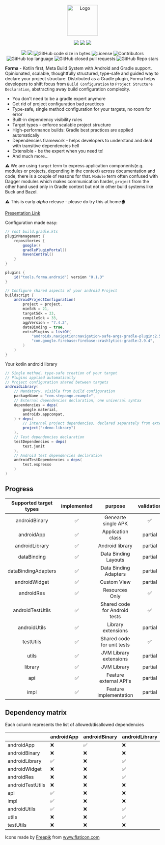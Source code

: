 <p align="center">
    <a href="https://forma.tools" target="_blank" rel="noopener noreferrer"><img width="100" src="./img/press.svg" alt="Logo"></a>
</p>

<p align="center">
    <a href="https://forma.tools"><img src="https://forthebadge.com/images/badges/built-by-developers.svg"/></a>
    <a href="https://forma.tools"><img src="https://forthebadge.com/images/badges/built-for-android.svg"/></a>
    <a href="https://forma.tools"><img src="https://forthebadge.com/images/badges/it-works-why.svg"/></a>
</p>

<p align="center">
    <img src="https://github.com/stepango/forma/workflows/Android%20CI/badge.svg"/>
    <a href="https://plugins.gradle.org/plugin/tools.forma.android"><img src="https://img.shields.io/maven-metadata/v/https/plugins.gradle.org/m2/tools/forma/android/tools.forma.android.gradle.plugin/maven-metadata.xml.svg?colorB=007ec6&label=Gradle%20Plugin"/></a>
    <img alt="GitHub code size in bytes" src="https://img.shields.io/github/languages/code-size/stepango/forma">
    <img alt="License" src="https://img.shields.io/github/license/formatools/forma"/>
    <img alt="Contributors" src="https://img.shields.io/github/contributors/formatools/forma"/>
    <img alt="GitHub top language" src="https://img.shields.io/github/languages/top/formatools/forma"/>
    <img alt="GitHub closed pull requests" src="https://img.shields.io/github/issues-pr-closed/formatools/forma"/>
    <img alt="GitHub Repo stars" src="https://img.shields.io/github/stars/formatools/forma?style=social"/>
</p>

**Forma** - Kotlin first, Meta Build System with Android and Gradle support. Opinionated, scalable, thoughtfully
structured, type-safe and guided way to declare your project structure. Distributed as a Gradle plugin, Forma helps
developers to shift focus from `Build Configuration` to `Project Structure Declaration`, abstracting away build
configuration complexity.

- You don't need to be a gradle expert anymore
- Get rid of project configuration bad practices
- Type-safe, single method configuration for your targets, no room for error
- Built-in dependency visibility rules
- Target types - enforce scalable project structure
- High-performance builds: Gradle best practices are applied automatically
- Dependencies framework - helps developers to understand and deal with transitive dependencies hell
- Extensible - be the expert when you need to!
- And much more...

⚠️ We are using `target` term to express application components(e.g. modules or projects, depending in the context)
across documentation and code, there is a couple of reasons for that. `Module` term often confused with Dagger modules
which makes communication harder, `project` from the other hand used only in Gradle context but not in other build
systems like Buck and Bazel.

⚠️ This is early *alpha* release - please do try this at home🏠

[Presentation Link](https://www.beautiful.ai/player/-MLn7RnBBWeh7vePDoDq)

Configuration made easy:

``` gradle
// root build.gradle.kts
pluginManagement {
    repositories {
        google()
        gradlePluginPortal()
        mavenCentral()
    }
}

plugins {
    id("tools.forma.android") version "0.1.3"
}

// Configure shared aspects of your android Project
buildscript {
    androidProjectConfiguration(
        project = project,
        minSdk = 21,
        targetSdk = 33,
        compileSdk = 33,
        agpVersion = "7.4.2",
        dataBinding = true,
        extraPlugins = listOf(
            "androidx.navigation:navigation-safe-args-gradle-plugin:2.5.3",
            "com.google.firebase:firebase-crashlytics-gradle:2.9.4",
        )
    )
}
```

Your kotlin android library

``` gradle
// Single method, type-safe creation of your target
// Plugins applied automatically
// Project configuration shared between targets
androidLibrary(
    // Mandatory, visible from build configuration
    packageName = "com.stepango.example",
    // External dependencies declaration, one universal syntax
    dependencies = deps(
        google.material,
        androidx.appcompat,
    ) + deps(
        // Internal project dependencies, declared separately from externals
        project(":demo-library")
    ),
    // Test dependencies declaration
    testDependencies = deps(
        test.junit
    ),
    // Android test dependencies declaration
    androidTestDependencies = deps(
        test.espresso
    )
)
```

## Progress

| Supported target types | implemented |            purpose            | validation |
|:----------------------:|:-----------:|:-----------------------------:|:----------:|
|     androidBinary      |      ✅      |      Genearte single APK      |     ✅      |
|       androidApp       |      ✅      |       Application class       |  partial   |
|     androidLibrary     |      ✅      |        Android library        |  partial   |
|      dataBinding       |      ✅      |     Data Binding Layouts      |  partial   |
|  dataBindingAdapters   |      ✅      |     Data Binding Adapters     |  partial   |
|     androidWidget      |      ✅      |          Custom View          |  partial   |
|       androidRes       |      ✅      |        Resources Only         |     ✅      |
|    androidTestUtils    |      ✅      | Shared code for Android tests |     ✅      |
|      androidUtils      |      ✅      |      Library extensions       |  partial   |
|       testUtils        |      ✅      |  Shared code for unit tests   |     ✅      |
|         utils          |      ✅      |    JVM Library extensions     |  partial   |
|        library         |      ✅      |          JVM Library          |  partial   |
|          api           |      ✅      |    Feature external API's     |  partial   |
|          impl          |      ✅      |    Feature implementation     |  partial   |

## Dependency matrix

Each columh represents the list of allowed/disallowed dependencies

|                  | androidApp  | androidBinary | androidLibrary | androidWidget | androidRes | androidTestUtils | api | impl | androidUtils | utils | testUtils |
|------------------|-------------|---------------|----------------|---------------|------------|------------------|-----|------|-------------|------|----------|
| androidApp       | ❌          | ✅             | ❌              | ❌             | ❌          | ❌                | ❌   | ❌    | ❌           | ❌    | ❌        |
| androidBinary    | ❌          | ❌             | ❌              | ❌             | ❌          | ❌                | ❌   | ❌    | ❌           | ❌    | ❌        |
| androidLibrary   | ✅          | ❌             | ✅              | ✅             | ❌          | ❌                | ❌   | ✅    | ❌           | ❌    | ❌        |
| androidWidget    | ❌          | ❌             | ✅              | ✅             | ❌          | ❌                | ❌   | ✅    | ❌           | ❌    | ❌        |
| androidRes       | ❌          | ❌             | ✅              | ✅             | ✅          | ✅                | ❌   | ✅    | ✅           | ❌    | ❌        |
| androidTestUtils | ❌          | ❌             | ❌              | ❌             | ❌          | ✅                | ❌   | ❌    | ❌           | ❌    | ❌        |
| api              | ✅          | ❌             | ❌              | ❌             | ❌          | ✅                | ✅   | ✅    | ❌           | ❌    | ❌        |
| impl             | ✅          | ❌             | ❌              | ❌             | ❌          | ✅                | ❌   | ❌    | ❌           | ❌    | ❌        |
| androidUtils     | ✅          | ❌             | ✅              | ✅             | ❌          | ✅                | ❌   | ✅    | ✅           | ❌    | ❌        |
| utils            | ❌          | ❌             | ✅              | ✅             | ❌          | ✅                | ❌   | ✅    | ✅           | ✅    | ✅        |
| testUtils        | ❌          | ❌             | ❌              | ❌             | ❌          | ✅                | ❌   | ❌    | ❌           | ❌    | ✅        |

Icons made by <a href="https://www.flaticon.com/authors/freepik" title="Freepik">Freepik</a>
from <a href="https://www.flaticon.com/" title="Flaticon">www.flaticon.com</a>
